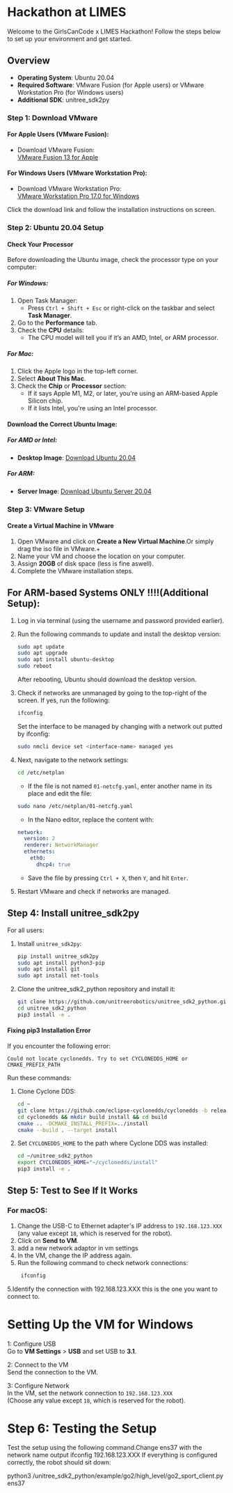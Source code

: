 # Hackathon at LIMES

Welcome to the GirlsCanCode x LIMES Hackathon! Follow the steps below to set up your environment and get started. 

## Overview

- **Operating System**: Ubuntu 20.04
- **Required Software**: VMware Fusion (for Apple users) or VMware Workstation Pro (for Windows users)
- **Additional SDK**: unitree_sdk2py

### Step 1: Download VMware

#### For Apple Users (VMware Fusion):
- Download VMware Fusion:  
  [VMware Fusion 13 for Apple](https://support.broadcom.com/group/ecx/productfiles?subFamily=VMware%20Fusion&displayGroup=VMware%20Fusion%2013&release=13.6.3&os=&servicePk=&language=EN&freeDownloads=true)

#### For Windows Users (VMware Workstation Pro):
- Download VMware Workstation Pro:  
  [VMware Workstation Pro 17.0 for Windows](https://support.broadcom.com/group/ecx/productfiles?subFamily=VMware%20Workstation%20Pro&displayGroup=VMware%20Workstation%20Pro%2017.0%20for%20Windows&release=17.6.3&os=&servicePk=&language=EN&freeDownloads=true)

Click the download link and follow the installation instructions on screen.

### Step 2: Ubuntu 20.04 Setup

#### Check Your Processor

Before downloading the Ubuntu image, check the processor type on your computer:

##### For Windows:
1. Open Task Manager:
   - Press `Ctrl + Shift + Esc` or right-click on the taskbar and select **Task Manager**.
2. Go to the **Performance** tab.
3. Check the **CPU** details:
   - The CPU model will tell you if it’s an AMD, Intel, or ARM processor.

##### For Mac:
1. Click the Apple logo in the top-left corner.
2. Select **About This Mac**.
3. Check the **Chip** or **Processor** section:
   - If it says Apple M1, M2, or later, you're using an ARM-based Apple Silicon chip.
   - If it lists Intel, you're using an Intel processor.

#### Download the Correct Ubuntu Image:

##### For **AMD** or **Intel**:
- **Desktop Image**: [Download Ubuntu 20.04](https://releases.ubuntu.com/focal/)

##### For **ARM**:
- **Server Image**: [Download Ubuntu Server 20.04](https://cdimage.ubuntu.com/releases/20.04.3/release/)

### Step 3: VMware Setup

#### Create a Virtual Machine in VMware

1. Open VMware and click on **Create a New Virtual Machine**.Or simply drag the iso file in VMware.+
4. Name your VM and choose the location on your computer.
5. Assign  **20GB** of disk space (less is fine aswell).
6. Complete the VMware installation steps.

## For ARM-based Systems ONLY !!!!(Additional Setup):

1. Log in via terminal (using the username and password provided earlier).
2. Run the following commands to update and install the desktop version:

    ```bash
    sudo apt update
    sudo apt upgrade
    sudo apt install ubuntu-desktop
    sudo reboot
    ```

    After rebooting, Ubuntu should download the desktop version.

3. Check if networks are unmanaged by going to the top-right of the screen. If yes, run the following:

    ```bash
    ifconfig
    ```

    Set the interface to be managed by changing <interface-name> with a network out putted by ifconfig:

    ```bash
    sudo nmcli device set <interface-name> managed yes
    ```

4. Next, navigate to the network settings:

    ```bash
    cd /etc/netplan
    ```

    - If the file is not named `01-netcfg.yaml`, enter another name in its place and edit the file:

    ```bash
    sudo nano /etc/netplan/01-netcfg.yaml
    ```

    - In the Nano editor, replace the content with:

    ```yaml
    network:
      version: 2
      renderer: NetworkManager
      ethernets:
        eth0:
          dhcp4: true
    ```

    - Save the file by pressing `Ctrl + X`, then `Y`, and hit `Enter`.

5. Restart VMware and check if networks are managed.

## Step 4: Install unitree_sdk2py

For all users:

1. Install `unitree_sdk2py`:

    ```bash
    pip install unitree_sdk2py
    sudo apt install python3-pip
    sudo apt install git
    sudo apt install net-tools
    ```


2. Clone the unitree_sdk2_python repository and install it:

    ```bash
    git clone https://github.com/unitreerobotics/unitree_sdk2_python.git
    cd unitree_sdk2_python
    pip3 install -e .
    ```

#### Fixing pip3 Installation Error

If you encounter the following error:

  ```Could not locate cyclonedds. Try to set CYCLONEDDS_HOME or CMAKE_PREFIX_PATH  ```


Run these commands:

1. Clone Cyclone DDS:

    ```bash
    cd ~
    git clone https://github.com/eclipse-cyclonedds/cyclonedds -b releases/0.10.x
    cd cyclonedds && mkdir build install && cd build
    cmake .. -DCMAKE_INSTALL_PREFIX=../install
    cmake --build . --target install
    ```

2. Set `CYCLONEDDS_HOME` to the path where Cyclone DDS was installed:

    ```bash
    cd ~/unitree_sdk2_python
    export CYCLONEDDS_HOME="~/cyclonedds/install"
    pip3 install -e .
    ```

## Step 5: Test to See If It Works

### For macOS:
1. Change the USB-C to Ethernet adapter's IP address to `192.168.123.XXX` (any value except `18`, which is reserved for the robot).
2. Click on **Send to VM**.
3. add a new network adaptor in vm settings
4. In the VM, change the IP address again.
5. Run the following command to check network connections:
   ```bash
    ifconfig
    ```
5.Identify the connection with 192.168.123.XXX this is the one you want to connect to.


# Setting Up the VM for Windows  

1: Configure USB  
Go to **VM Settings** > **USB** and set USB to **3.1**.  

2: Connect to the VM  
Send the connection to the VM.  

3: Configure Network  
In the VM, set the network connection to `192.168.123.XXX`  
(Choose any value except `18`, which is reserved for the robot).  

# Step 6: Testing the Setup  
Test the setup using the following command.Change ens37 with the network name output ifconfig 192.168.123.XXX  If everything is configured correctly, the robot should sit down:  


python3 /unitree_sdk2_python/example/go2/high_level/go2_sport_client.py ens37



